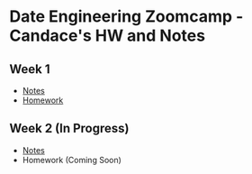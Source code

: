 # Date Engineering Zoomcamp - Candace's HW and Notes

## Week 1

- [Notes](https://teacherc.github.io/data-engineering/2023/01/18/zoomcamp1.html)
- [Homework](https://github.com/teacherc/de_zoomcamp_candace2023/tree/working/week_1)

## Week 2 (In Progress)

- [Notes](https://github.com/teacherc/de_zoomcamp_candace2023/blob/working/week_2/week2_notes.md)
- Homework (Coming Soon)
